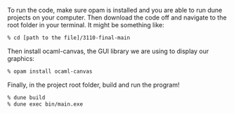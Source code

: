 To run the code, make sure opam is installed and you are able to run dune projects on your computer. Then download the code off and navigate to the root folder in your terminal.
It might be something like:
``` sh
% cd [path to the file]/3110-final-main
```
Then install ocaml-canvas, the GUI library we are using to display our graphics:
``` sh
% opam install ocaml-canvas
```
Finally, in the project root folder, build and run the program!
``` sh
% dune build
% dune exec bin/main.exe
```
